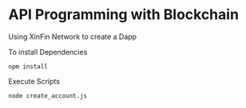 # API Programming with Blockchain

Using XinFin Network to create a Dapp

To install Dependencies

`npm install`

Execute Scripts 

`node create_account.js`